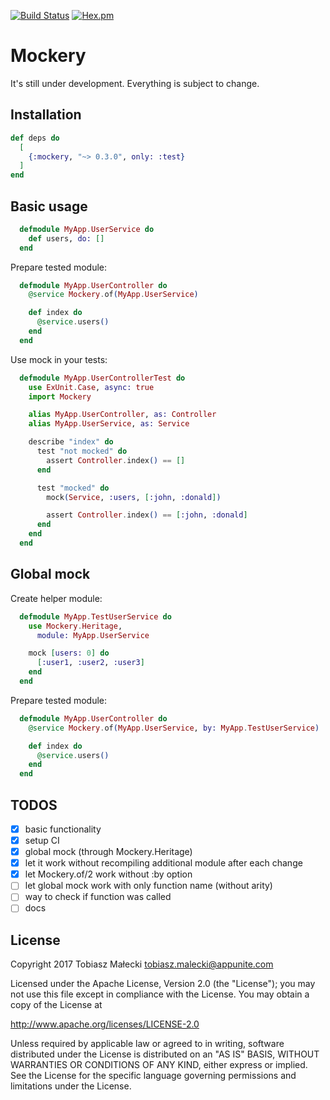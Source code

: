 [![Build Status](https://travis-ci.org/amatalai/mockery.svg?branch=master)](https://travis-ci.org/amatalai/mockery)
[![Hex.pm](https://img.shields.io/hexpm/v/mockery.svg?style=flat)](https://hex.pm/packages/mockery)

# Mockery

It's still under development.
Everything is subject to change.

## Installation

```elixir
def deps do
  [
    {:mockery, "~> 0.3.0", only: :test}
  ]
end
```

## Basic usage

```elixir
  defmodule MyApp.UserService do
    def users, do: []
  end
```

Prepare tested module:

```elixir
  defmodule MyApp.UserController do
    @service Mockery.of(MyApp.UserService)

    def index do
      @service.users()
    end
  end
```

Use mock in your tests:

```elixir
  defmodule MyApp.UserControllerTest do
    use ExUnit.Case, async: true
    import Mockery

    alias MyApp.UserController, as: Controller
    alias MyApp.UserService, as: Service

    describe "index" do
      test "not mocked" do
        assert Controller.index() == []
      end

      test "mocked" do
        mock(Service, :users, [:john, :donald])

        assert Controller.index() == [:john, :donald]
      end
    end
  end
```

## Global mock

Create helper module:

```elixir
  defmodule MyApp.TestUserService do
    use Mockery.Heritage,
      module: MyApp.UserService

    mock [users: 0] do
      [:user1, :user2, :user3]
    end
  end
```

Prepare tested module:

```elixir
  defmodule MyApp.UserController do
    @service Mockery.of(MyApp.UserService, by: MyApp.TestUserService)

    def index do
      @service.users()
    end
  end
```

## TODOS

- [x] basic functionality
- [x] setup CI
- [x] global mock (through Mockery.Heritage)
- [x] let it work without recompiling additional module after each change
- [x] let Mockery.of/2 work without :by option
- [ ] let global mock work with only function name (without arity)
- [ ] way to check if function was called
- [ ] docs

## License

Copyright 2017 Tobiasz Małecki <tobiasz.malecki@appunite.com>

Licensed under the Apache License, Version 2.0 (the "License");
you may not use this file except in compliance with the License.
You may obtain a copy of the License at

http://www.apache.org/licenses/LICENSE-2.0

Unless required by applicable law or agreed to in writing, software
distributed under the License is distributed on an "AS IS" BASIS,
WITHOUT WARRANTIES OR CONDITIONS OF ANY KIND, either express or implied.
See the License for the specific language governing permissions and
limitations under the License.
